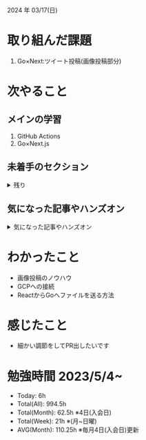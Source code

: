 
2024 年 03/17(日)

# 取り組んだ課題
1. Go×Next:ツイート投稿(画像投稿部分)
 
# 次やること

## メインの学習

1. GitHub Actions
2. Go×Next.js

## 未着手のセクション

<details>

<summary>残り</summary>

### インフラ側
* 継続的インテグレーション
* Terraform

</details>

## 気になった記事やハンズオン

<details>

<summary>気になった記事やハンズオン</summary>

### Go
1. [古典学派的テストとGoで考える持続可能なアーキテクチャ入門](https://zenn.dev/jy8752/books/73769005e6afa9/viewer/chapter1)
2. [クリーンアーキテクチャ](https://nuits.jp/entry/easiest-clean-architecture-2019-09)
3. [Goにおけるメモリ管理の可視化](https://zenn.dev/kazu1029/articles/38ab3d99ef0de3)
4. [変数とメモリの関係](https://9cguide.appspot.com/15-02.html)
5. [Goで学ぶポインタとアドレス](https://qiita.com/Sekky0905/items/447efa04a95e3fec217f)

### TS
1. [TypeChallenge](https://github.com/type-challenges/type-challenges/tree/main/questions/00004-easy-pick)

### 低レイヤ

1. [Putting the “You” in CPU](https://cpu.land/)

</details>

# わかったこと

* 画像投稿のノウハウ
* GCPへの接続
* ReactからGoへファイルを送る方法

# 感じたこと

* 細かい調節をしてPR出したいです

# 勉強時間 2023/5/4~

* Today: 6h
* Total(All): 994.5h　
* Total(Month): 62.5h ※4日(入会日)
* Total(Week): 21h ※(月~日曜)
* AVG(Month): 110.25h ※毎月4日(入会日)更新
